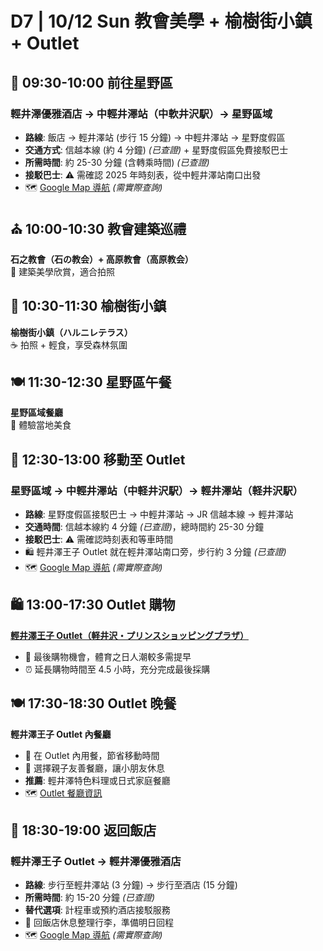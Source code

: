 # D7 | 10/12 Sun 教會美學 + 榆樹街小鎮 + Outlet

## 🚌 **09:30-10:00** 前往星野區  

### 輕井澤優雅酒店 → 中輕井澤站（中軟井沢駅）→ 星野區域

- **路線**: 飯店 → 輕井澤站 (步行 15 分鐘) → 中輕井澤站 → 星野度假區
- **交通方式**: 信越本線 (約 4 分鐘) *(已查證)* + 星野度假區免費接駁巴士
- **所需時間**: 約 25-30 分鐘 (含轉乘時間) *(已查證)*
- **接駁巴士**: ⚠️ 需確認 2025 年時刻表，從中輕井澤站南口出發
- 🗺️ [Google Map 導航](https://www.google.com/maps/dir/輕井澤優雅酒店/中軟井沢駅/星野度假區) *(需實際查詢)*

## ⛪ **10:00-10:30** 教會建築巡禮  

**石之教會（石の教会）+ 高原教會（高原教会）**  
📸 建築美學欣賞，適合拍照

## 🌳 **10:30-11:30** 榆樹街小鎮  

**榆樹街小鎮（ハルニレテラス）**  
☕ 拍照 + 輕食，享受森林氛圍

## 🍽️ **11:30-12:30** 星野區午餐  

**星野區域餐廳**  
🥘 體驗當地美食

## 🚌 **12:30-13:00** 移動至 Outlet  

### 星野區域 → 中輕井澤站（中軽井沢駅）→ 輕井澤站（軽井沢駅）

- **路線**: 星野度假區接駁巴士 → 中輕井澤站 → JR 信越本線 → 輕井澤站
- **交通時間**: 信越本線約 4 分鐘 *(已查證)*，總時間約 25-30 分鐘
- **接駁巴士**: ⚠️ 需確認時刻表和等車時間
- 🛍️ 輕井澤王子 Outlet 就在輕井澤站南口旁，步行約 3 分鐘 *(已查證)*
- 🗺️ [Google Map 導航](https://www.google.com/maps/dir/星野度假區/中軽井沢駅/軽井沢駅/軽井沢・プリンスショッピングプラザ) *(需實際查詢)*

## 🛍️ **13:00-17:30** Outlet 購物  

**[輕井澤王子 Outlet（軽井沢・プリンスショッピングプラザ）](https://www.youtube.com/watch?v=XOha-SpLWcI)**

- 👜 最後購物機會，體育之日人潮較多需提早  
- ⏰ 延長購物時間至 4.5 小時，充分完成最後採購

## 🍽️ **17:30-18:30** Outlet 晚餐

**輕井澤王子 Outlet 內餐廳**

- 🍱 在 Outlet 內用餐，節省移動時間
- 👶 選擇親子友善餐廳，讓小朋友休息
- **推薦**: 輕井澤特色料理或日式家庭餐廳
- 🗺️ [Outlet 餐廳資訊](https://www.google.com/maps/search/restaurant+軽井沢・プリンスショッピングプラザ)

## 🏨 **18:30-19:00** 返回飯店  

### 輕井澤王子 Outlet → 輕井澤優雅酒店

- **路線**: 步行至輕井澤站 (3 分鐘) → 步行至酒店 (15 分鐘)
- **所需時間**: 約 15-20 分鐘 *(已查證)*
- **替代選項**: 計程車或預約酒店接駁服務
- 🧳 回飯店休息整理行李，準備明日回程
- 🗺️ [Google Map 導航](https://www.google.com/maps/dir/軽井沢・プリンスショッピングプラザ/輕井澤優雅酒店) *(需實際查詢)*
